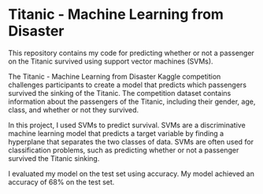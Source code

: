 # Titanic - Machine Learning from Disaster

This repository contains my code for predicting whether or not a passenger on the Titanic survived using support vector machines (SVMs).

The Titanic - Machine Learning from Disaster Kaggle competition challenges participants to create a model that predicts which passengers survived the sinking of the Titanic. The competition dataset contains information about the passengers of the Titanic, including their gender, age, class, and whether or not they survived.

In this project, I used SVMs to predict survival. SVMs are a discriminative machine learning model that predicts a target variable by finding a hyperplane that separates the two classes of data. SVMs are often used for classification problems, such as predicting whether or not a passenger survived the Titanic sinking. 

I evaluated my model on the test set using accuracy. My model achieved an accuracy of 68% on the test set.
